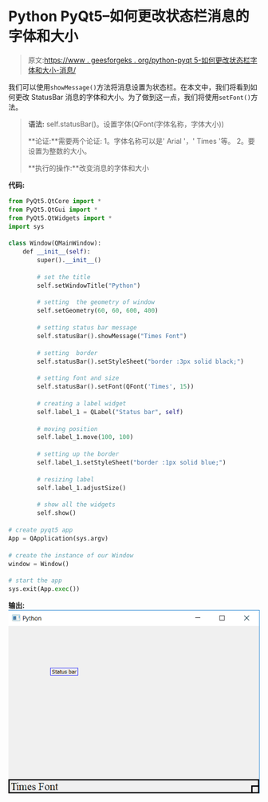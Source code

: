 # Python PyQt5–如何更改状态栏消息的字体和大小

> 原文:[https://www . geesforgeks . org/python-pyqt 5-如何更改状态栏字体和大小-消息/](https://www.geeksforgeeks.org/python-pyqt5-how-to-change-font-and-size-of-status-bar-message/)

我们可以使用`showMessage()`方法将消息设置为状态栏。在本文中，我们将看到如何更改 StatusBar 消息的字体和大小。为了做到这一点，我们将使用`setFont()`方法。

> **语法:** self.statusBar()。设置字体(QFont(字体名称，字体大小))
> 
> **论证:**需要两个论证:
> 1。字体名称可以是' Arial '，' Times '等。
> 2。要设置为整数的大小。
> 
> **执行的操作:**改变消息的字体和大小

**代码:**

```py
from PyQt5.QtCore import * 
from PyQt5.QtGui import * 
from PyQt5.QtWidgets import * 
import sys

class Window(QMainWindow):
    def __init__(self):
        super().__init__()

        # set the title
        self.setWindowTitle("Python")

        # setting  the geometry of window
        self.setGeometry(60, 60, 600, 400)

        # setting status bar message
        self.statusBar().showMessage("Times Font")

        # setting  border 
        self.statusBar().setStyleSheet("border :3px solid black;")

        # setting font and size
        self.statusBar().setFont(QFont('Times', 15))

        # creating a label widget
        self.label_1 = QLabel("Status bar", self)

        # moving position
        self.label_1.move(100, 100)

        # setting up the border
        self.label_1.setStyleSheet("border :1px solid blue;")

        # resizing label
        self.label_1.adjustSize()

        # show all the widgets
        self.show()

# create pyqt5 app
App = QApplication(sys.argv)

# create the instance of our Window
window = Window()

# start the app
sys.exit(App.exec())
```

**输出:**
![](img/4c6d75943933b583ec337031776a2bcf.png)